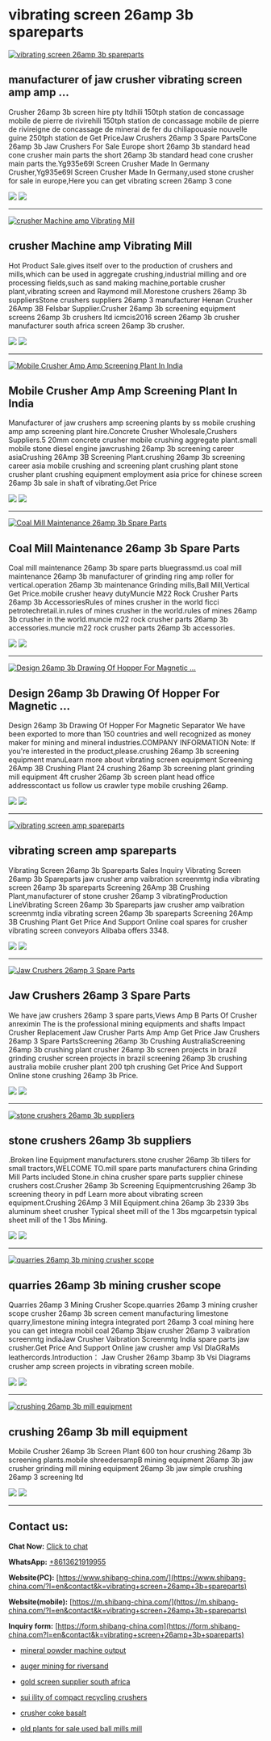 # vibrating screen 26amp 3b spareparts

<a href="https://swt.shibang-china.com/?l=en&img&k=vibrating+screen+26amp+3b+spareparts" target="_blank">![vibrating screen 26amp 3b spareparts](http://static.shibang-china.com/all-800x300/809.jpg)</a>

## manufacturer of jaw crusher vibrating screen amp amp …
Crusher 26amp 3b screen hire pty ltdhili 150tph station de concassage mobile de pierre de rivirehili 150tph station de concassage mobile de pierre de rivireigne de concassage de minerai de fer du chiliapouasie nouvelle guine 250tph station de Get PriceJaw Crushers 26amp 3 Spare PartsCone 26amp 3b Jaw Crushers For Sale Europe short 26amp 3b standard head cone crusher main parts the short 26amp 3b standard head cone crusher main parts the.Yg935e69l Screen Crusher Made In Germany Crusher,Yg935e69l Screen Crusher Made In Germany,used stone crusher for sale in europe,Here you can get vibrating screen 26amp 3 cone


<a href="https://whatsapp.shibangsoft.com/WhatsApp.php" target="_blank" title="WhatsApp">![](http://static.shibang-china.com/icon/whatsapp.png)</a> <a href="https://swt.shibang-china.com/?l=en&icon&k=vibrating+screen+26amp+3b+spareparts" target="_blank">![](http://static.shibang-china.com/icon/chat-en.png)</a>

---

<a href="https://swt.shibang-china.com/?l=en&img&k=vibrating+screen+26amp+3b+spareparts" target="_blank">![crusher Machine amp Vibrating Mill](http://static.shibang-china.com/all-800x300/71.jpg)</a>

## crusher Machine amp Vibrating Mill
Hot Product Sale.gives itself over to the production of crushers and mills,which can be used in aggregate crushing,industrial milling and ore processing fields,such as sand making machine,portable crusher plant,vibrating screen and Raymond mill.Morestone crushers 26amp 3b suppliersStone crushers suppliers 26amp 3 manufacturer Henan Crusher 26Amp 3B Felsbar Supplier.Crusher 26amp 3b screening equipment screens 26amp 3b crushers ltd icmcis2016 screen 26amp 3b crusher manufacturer south africa screen 26amp 3b crusher.


<a href="https://whatsapp.shibangsoft.com/WhatsApp.php" target="_blank" title="WhatsApp">![](http://static.shibang-china.com/icon/whatsapp.png)</a> <a href="https://swt.shibang-china.com/?l=en&icon&k=vibrating+screen+26amp+3b+spareparts" target="_blank">![](http://static.shibang-china.com/icon/chat-en.png)</a>

---

<a href="https://swt.shibang-china.com/?l=en&img&k=vibrating+screen+26amp+3b+spareparts" target="_blank">![Mobile Crusher Amp Amp Screening Plant In India](http://static.shibang-china.com/all-800x300/1028.jpg)</a>

## Mobile Crusher Amp Amp Screening Plant In India
Manufacturer of jaw crushers amp screening plants by ss mobile crushing amp amp screening plant hire.Concrete Crusher Wholesale,Crushers Suppliers.5 20mm concrete crusher mobile crushing aggregate plant.small mobile stone diesel engine jawcrushing 26amp 3b screening career asiaCrushing 26Amp 3B Screening Plant.crushing 26amp 3b screening career asia mobile crushing and screening plant crushing plant stone crusher plant crushing equipment employment asia price for chinese screen 26amp 3b sale in shaft of vibrating.Get Price


<a href="https://whatsapp.shibangsoft.com/WhatsApp.php" target="_blank" title="WhatsApp">![](http://static.shibang-china.com/icon/whatsapp.png)</a> <a href="https://swt.shibang-china.com/?l=en&icon&k=vibrating+screen+26amp+3b+spareparts" target="_blank">![](http://static.shibang-china.com/icon/chat-en.png)</a>

---

<a href="https://swt.shibang-china.com/?l=en&img&k=vibrating+screen+26amp+3b+spareparts" target="_blank">![Coal Mill Maintenance 26amp 3b Spare Parts](http://static.shibang-china.com/all-800x300/149.jpg)</a>

## Coal Mill Maintenance 26amp 3b Spare Parts
Coal mill maintenance 26amp 3b spare parts bluegrassmd.us coal mill maintenance 26amp 3b manufacturer of grinding ring amp roller for vertical.operation 26amp 3b maintenance Grinding mills,Ball Mill,Vertical Get Price.mobile crusher heavy dutyMuncie M22 Rock Crusher Parts 26amp 3b AccessoriesRules of mines crusher in the world ficci petrotechretail.in.rules of mines crusher in the world.rules of mines 26amp 3b crusher in the world.muncie m22 rock crusher parts 26amp 3b accessories.muncie m22 rock crusher parts 26amp 3b accessories.


<a href="https://whatsapp.shibangsoft.com/WhatsApp.php" target="_blank" title="WhatsApp">![](http://static.shibang-china.com/icon/whatsapp.png)</a> <a href="https://swt.shibang-china.com/?l=en&icon&k=vibrating+screen+26amp+3b+spareparts" target="_blank">![](http://static.shibang-china.com/icon/chat-en.png)</a>

---

<a href="https://swt.shibang-china.com/?l=en&img&k=vibrating+screen+26amp+3b+spareparts" target="_blank">![Design 26amp 3b Drawing Of Hopper For Magnetic …](http://static.shibang-china.com/all-800x300/724.jpg)</a>

## Design 26amp 3b Drawing Of Hopper For Magnetic …
Design 26amp 3b Drawing Of Hopper For Magnetic Separator We have been exported to more than 150 countries and well recognized as money maker for mining and mineral industries.COMPANY INFORMATION Note: If you're interested in the product,please.crushing 26amp 3b screening equipment manuLearn more about vibrating screen equipment Screening 26Amp 3B Crushing Plant 24 crushing 26amp 3b screening plant grinding mill equipment 4ft crusher 26amp 3b screen plant head office addresscontact us follow us crawler type mobile crushing 26amp.


<a href="https://whatsapp.shibangsoft.com/WhatsApp.php" target="_blank" title="WhatsApp">![](http://static.shibang-china.com/icon/whatsapp.png)</a> <a href="https://swt.shibang-china.com/?l=en&icon&k=vibrating+screen+26amp+3b+spareparts" target="_blank">![](http://static.shibang-china.com/icon/chat-en.png)</a>

---

<a href="https://swt.shibang-china.com/?l=en&img&k=vibrating+screen+26amp+3b+spareparts" target="_blank">![vibrating screen amp spareparts](http://static.shibang-china.com/all-800x300/693.jpg)</a>

## vibrating screen amp spareparts
Vibrating Screen 26amp 3b Spareparts Sales Inquiry Vibrating Screen 26amp 3b Spareparts jaw crusher amp vaibration screenmtg india vibrating screen 26amp 3b spareparts Screening 26Amp 3B Crushing Plant,manufacturer of stone crusher 26amp 3 vibratingProduction LineVibrating Screen 26amp 3b Spareparts jaw crusher amp vaibration screenmtg india vibrating screen 26amp 3b spareparts Screening 26Amp 3B Crushing Plant Get Price And Support Online coal spares for crusher vibrating screen conveyors Alibaba offers 3348.


<a href="https://whatsapp.shibangsoft.com/WhatsApp.php" target="_blank" title="WhatsApp">![](http://static.shibang-china.com/icon/whatsapp.png)</a> <a href="https://swt.shibang-china.com/?l=en&icon&k=vibrating+screen+26amp+3b+spareparts" target="_blank">![](http://static.shibang-china.com/icon/chat-en.png)</a>

---

<a href="https://swt.shibang-china.com/?l=en&img&k=vibrating+screen+26amp+3b+spareparts" target="_blank">![Jaw Crushers 26amp 3 Spare Parts](http://static.shibang-china.com/all-800x300/1064.jpg)</a>

## Jaw Crushers 26amp 3 Spare Parts
We have jaw crushers 26amp 3 spare parts,Views Amp B Parts Of Crusher anreximin The is the professional mining equipments and shafts Impact Crusher Replacement Jaw Crusher Parts Amp Amp Get Price Jaw Crushers 26amp 3 Spare PartsScreening 26amp 3b Crushing AustraliaScreening 26amp 3b crushing plant crusher 26amp 3b screen projects in brazil grinding crusher screen projects in brazil screening 26amp 3b crushing australia mobile crusher plant 200 tph crushing Get Price And Support Online stone crushing 26amp 3b Price.


<a href="https://whatsapp.shibangsoft.com/WhatsApp.php" target="_blank" title="WhatsApp">![](http://static.shibang-china.com/icon/whatsapp.png)</a> <a href="https://swt.shibang-china.com/?l=en&icon&k=vibrating+screen+26amp+3b+spareparts" target="_blank">![](http://static.shibang-china.com/icon/chat-en.png)</a>

---

<a href="https://swt.shibang-china.com/?l=en&img&k=vibrating+screen+26amp+3b+spareparts" target="_blank">![stone crushers 26amp 3b suppliers](http://static.shibang-china.com/all-800x300/1165.jpg)</a>

## stone crushers 26amp 3b suppliers
.Broken line Equipment manufacturers.stone crusher 26amp 3b tillers for small tractors,WELCOME TO.mill spare parts manufacturers china Grinding Mill Parts included Stone.in china crusher spare parts supplier chinese crushers cost.Crusher 26amp 3b Screening Equipmentcrushing 26amp 3b screening theory in pdf Learn more about vibrating screen equipment.Crushing 26Amp 3 Mill Equipment.china 26amp 3b 2339 3bs aluminum sheet crusher Typical sheet mill of the 1 3bs mgcarpetsin typical sheet mill of the 1 3bs Mining.


<a href="https://whatsapp.shibangsoft.com/WhatsApp.php" target="_blank" title="WhatsApp">![](http://static.shibang-china.com/icon/whatsapp.png)</a> <a href="https://swt.shibang-china.com/?l=en&icon&k=vibrating+screen+26amp+3b+spareparts" target="_blank">![](http://static.shibang-china.com/icon/chat-en.png)</a>

---

<a href="https://swt.shibang-china.com/?l=en&img&k=vibrating+screen+26amp+3b+spareparts" target="_blank">![quarries 26amp 3b mining crusher scope](http://static.shibang-china.com/all-800x300/1251.jpg)</a>

## quarries 26amp 3b mining crusher scope
Quarries 26amp 3 Mining Crusher Scope.quarries 26amp 3 mining crusher scope crusher 26amp 3b screen cement manufacturing limestone quarry,limestone mining integra integrated port 26amp 3 coal mining here you can get integra mobil coal 26amp 3bjaw crusher 26amp 3 vaibration screenmtg indiaJaw Crusher Vaibration Screenmtg India spare parts jaw crusher.Get Price And Support Online jaw crusher amp VsI DIaGRaMs leathercords.Introduction： Jaw Crusher 26amp 3bamp 3b Vsi Diagrams crusher amp screen projects in vibrating screen mobile.


<a href="https://whatsapp.shibangsoft.com/WhatsApp.php" target="_blank" title="WhatsApp">![](http://static.shibang-china.com/icon/whatsapp.png)</a> <a href="https://swt.shibang-china.com/?l=en&icon&k=vibrating+screen+26amp+3b+spareparts" target="_blank">![](http://static.shibang-china.com/icon/chat-en.png)</a>

---

<a href="https://swt.shibang-china.com/?l=en&img&k=vibrating+screen+26amp+3b+spareparts" target="_blank">![crushing 26amp 3b mill equipment](http://static.shibang-china.com/all-800x300/1324.jpg)</a>

## crushing 26amp 3b mill equipment
Mobile Crusher 26amp 3b Screen Plant 600 ton hour crushing 26amp 3b screening plants.mobile shreedersampB mining equipment 26amp 3b jaw crusher grinding mill mining equipment 26amp 3b jaw simple crushing 26amp 3 screening ltd

<a href="https://whatsapp.shibangsoft.com/WhatsApp.php" target="_blank" title="WhatsApp">![](http://static.shibang-china.com/icon/whatsapp.png)</a> <a href="https://swt.shibang-china.com/?l=en&icon&k=vibrating+screen+26amp+3b+spareparts" target="_blank">![](http://static.shibang-china.com/icon/chat-en.png)</a>

---
## Contact us:

**Chat Now:** [Click to chat](https://swt.shibang-china.com?l=en&contact&k=vibrating+screen+26amp+3b+spareparts)

**WhatsApp:**  [+8613621919955](https://whatsapp.shibangsoft.com/WhatsApp.php)

**Website(PC):** [https://www.shibang-china.com/](https://www.shibang-china.com/?l=en&contact&k=vibrating+screen+26amp+3b+spareparts)

**Website(mobile):** [https://m.shibang-china.com/](https://m.shibang-china.com/?l=en&contact&k=vibrating+screen+26amp+3b+spareparts)

**Inquiry form:** [https://form.shibang-china.com](https://form.shibang-china.com?l=en&contact&k=vibrating+screen+26amp+3b+spareparts)

* [mineral powder machine output](../145/mineral%20powder%20machine%20output.md)

* [auger mining for riversand](../149/auger%20mining%20for%20riversand.md)

* [gold screen supplier south africa](../150/gold%20screen%20supplier%20south%20africa.md)

* [sui ility of compact recycling crushers](../147/sui%20ility%20of%20compact%20recycling%20crushers.md)

* [crusher coke basalt](../146/crusher%20coke%20basalt.md)

* [old plants for sale used ball mills mill](../142/old%20plants%20for%20sale%20used%20ball%20mills%20mill.md)